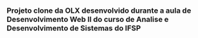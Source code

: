 ### Projeto clone da OLX desenvolvido durante a aula de Desenvolvimento Web II do curso de Analise e Desenvolvimento de Sistemas do IFSP
